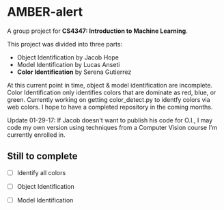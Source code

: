 # AMBER-alert
A group project for **CS4347: Introduction to Machine Learning**.

This project was divided into three parts:
- Object Identification by Jacob Hope
- Model Identification by Lucas Anseti
- **Color Identification** by Serena Gutierrez

At this current point in time, object & model identification are incomplete.  Color Identification only identifies colors that are dominate as red, blue, or green. Currently working on getting color_detect.py to identfy colors via web colors. I hope to have a completed repository in the coming months.

Update 01-29-17: If Jacob doesn't want to publish his code for O.I., I may code my own version using techniques from a Computer Vision course I'm currently enrolled in. 

## Still to complete
- [ ] Identify all colors
- [ ] Object Identification
- [ ] Model Identification

